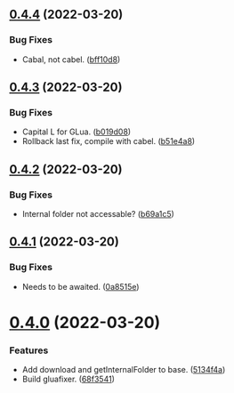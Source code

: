 ## [0.4.4](https://github.com/JoshPiper/setup-glualint/compare/v0.4.3...v0.4.4) (2022-03-20)


### Bug Fixes

* Cabal, not cabel. ([bff10d8](https://github.com/JoshPiper/setup-glualint/commit/bff10d8203eb2c536beb03158c4a33762c814a3e))



## [0.4.3](https://github.com/JoshPiper/setup-glualint/compare/v0.4.2...v0.4.3) (2022-03-20)


### Bug Fixes

* Capital L for GLua. ([b019d08](https://github.com/JoshPiper/setup-glualint/commit/b019d080ff750228228daef0585bcc229614f406))
* Rollback last fix, compile with cabel. ([b51e4a8](https://github.com/JoshPiper/setup-glualint/commit/b51e4a831f3cdb70b7314a9f97c21d4b446571e2))



## [0.4.2](https://github.com/JoshPiper/setup-glualint/compare/v0.4.1...v0.4.2) (2022-03-20)


### Bug Fixes

* Internal folder not accessable? ([b69a1c5](https://github.com/JoshPiper/setup-glualint/commit/b69a1c586a53c0a90d6cfcc2b4c81bdb85a30581))



## [0.4.1](https://github.com/JoshPiper/setup-glualint/compare/v0.4.0...v0.4.1) (2022-03-20)


### Bug Fixes

* Needs to be awaited. ([0a8515e](https://github.com/JoshPiper/setup-glualint/commit/0a8515e2c3904d2df5e28a86de0478735527155d))



# [0.4.0](https://github.com/JoshPiper/setup-glualint/compare/v0.3.2...v0.4.0) (2022-03-20)


### Features

* Add download and getInternalFolder to base. ([5134f4a](https://github.com/JoshPiper/setup-glualint/commit/5134f4a7828270f6598ef161f3040fbffbaf6e14))
* Build gluafixer. ([68f3541](https://github.com/JoshPiper/setup-glualint/commit/68f354108e69adf8878b2c5b1a179887e57830e1))



